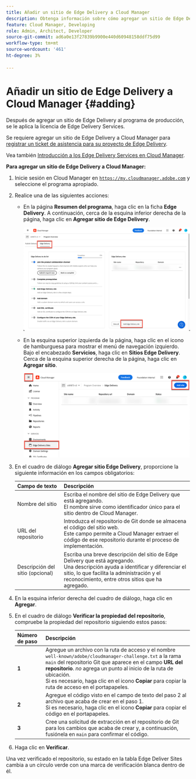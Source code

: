 ```yaml
---
title: Añadir un sitio de Edge Delivery a Cloud Manager
description: Obtenga información sobre cómo agregar un sitio de Edge Delivery a su programa de producción o programa de zona protegida.
feature: Cloud Manager, Developing
role: Admin, Architect, Developer
source-git-commit: ad6a0e13f27839b9900e440d60948158ddf75d99
workflow-type: tm+mt
source-wordcount: '461'
ht-degree: 3%

---
```



# Añadir un sitio de Edge Delivery a Cloud Manager {#adding}

Después de agregar un sitio de Edge Delivery al programa de producción, se le aplica la licencia de Edge Delivery Services.

Se requiere agregar un sitio de Edge Delivery a Cloud Manager para [registrar un ticket de asistencia para su proyecto de Edge Delivery](/help/edge/overview.md##support-ticket).

Vea también [Introducción a los Edge Delivery Services en Cloud Manager](/help/implementing/cloud-manager/edge-delivery/introduction-to-edge-delivery-services.md).

**Para agregar un sitio de Edge Delivery a Cloud Manager:**

1. Inicie sesión en Cloud Manager en [`https://my.cloudmanager.adobe.com`](https://my.cloudmanager.adobe.com/) y seleccione el programa apropiado.
1. Realice una de las siguientes acciones:

   * En la página **Resumen del programa**, haga clic en la ficha **Edge Delivery**. A continuación, cerca de la esquina inferior derecha de la página, haga clic en **Agregar sitio de Edge Delivery**.

     ![Agregar sitio de Edge Delivery desde la ficha Edge Delivery](/help/implementing/cloud-manager/assets/cm-eds-add1.png)

   * En la esquina superior izquierda de la página, haga clic en el icono de hamburguesa para mostrar el menú de navegación izquierdo. Bajo el encabezado **Servicios**, haga clic en **Sitios Edge Delivery**. Cerca de la esquina superior derecha de la página, haga clic en **Agregar sitio**.

     ![Agregar sitio Edge Delivery desde el botón Sitios Edge Delivery](/help/implementing/cloud-manager/assets/cm-eds-add2.png)

1. En el cuadro de diálogo **Agregar sitio Edge Delivery**, proporcione la siguiente información en los campos obligatorios:

   | Campo de texto | Descripción |
   | - | --- |
   | Nombre del sitio | Escriba el nombre del sitio de Edge Delivery que está agregando.<br>El nombre sirve como identificador único para el sitio dentro de Cloud Manager. |
   | URL del repositorio | Introduzca el repositorio de Git donde se almacena el código del sitio web.<br>Este campo permite a Cloud Manager extraer el código de ese repositorio durante el proceso de implementación. |
   | Descripción del sitio (opcional) | Escriba una breve descripción del sitio de Edge Delivery que está agregando.<br>Una descripción ayuda a identificar y diferenciar el sitio, lo que facilita la administración y el reconocimiento, entre otros sitios que ha agregado. |

1. En la esquina inferior derecha del cuadro de diálogo, haga clic en **Agregar**.

1. En el cuadro de diálogo **Verificar la propiedad del repositorio**, compruebe la propiedad del repositorio siguiendo estos pasos:

   | Número de paso | Descripción |
   | - | - |
   | **1** | Agregue un archivo con la ruta de acceso y el nombre `well-known/adobe/cloudmanager-challenge.txt` a la rama `main` del repositorio Git que aparece en el campo **URL del repositorio**. *no* agrega un punto al inicio de la ruta de ubicación.<br>Si es necesario, haga clic en el icono **Copiar** para copiar la ruta de acceso en el portapapeles. |
   | **2** | Agregue el código visto en el campo de texto del paso 2 al archivo que acaba de crear en el paso 1.<br>Si es necesario, haga clic en el icono **Copiar** para copiar el código en el portapapeles. |
   | **3** | Cree una solicitud de extracción en el repositorio de Git para los cambios que acaba de crear y, a continuación, fusiónela en `main` para confirmar el código. |

1. Haga clic en **Verificar**.

Una vez verificado el repositorio, su estado en la tabla Edge Deliver Sites cambia a un círculo verde con una marca de verificación blanca dentro de él.
